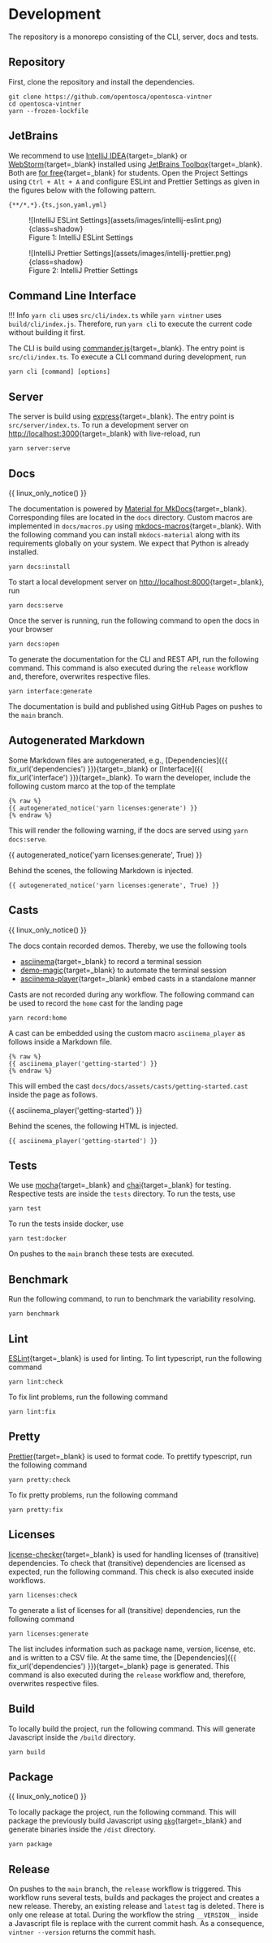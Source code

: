 # Development

The repository is a monorepo consisting of the CLI, server, docs and tests.

## Repository

First, clone the repository and install the dependencies.

```
git clone https://github.com/opentosca/opentosca-vintner
cd opentosca-vintner
yarn --frozen-lockfile
```

## JetBrains

We recommend to use [IntelliJ IDEA](https://www.jetbrains.com/idea){target=_blank} or [WebStorm](https://www.jetbrains.com/webstorm){target=_blank} installed using [JetBrains Toolbox](https://www.jetbrains.com/toolbox-app){target=_blank}.
Both are [for free](https://www.jetbrains.com/community/education/#students){target=_blank} for students.
Open the Project Settings using `Ctrl + Alt + A` and configure ESLint and Prettier Settings as given in the figures below with the following pattern.

```
{**/*,*}.{ts,json,yaml,yml}
```

<figure markdown>
  ![IntelliJ ESLint Settings](assets/images/intellij-eslint.png){class=shadow}
  <figcaption>Figure 1: IntelliJ ESLint Settings</figcaption>
</figure>

<figure markdown>
  ![IntelliJ Prettier Settings](assets/images/intellij-prettier.png){class=shadow}
  <figcaption>Figure 2: IntelliJ Prettier Settings</figcaption>
</figure>

## Command Line Interface

!!! Info
    `yarn cli` uses `src/cli/index.ts` while `yarn vintner` uses `build/cli/index.js`.
    Therefore, run `yarn cli` to execute the current code without building it first.

The CLI is build using [commander.js](https://github.com/tj/commander.js){target=_blank}.
The entry point is `src/cli/index.ts`.
To execute a CLI command during development, run

```
yarn cli [command] [options]
```

## Server 

The server is build using [express](https://github.com/expressjs/express){target=_blank}.
The entry point is `src/server/index.ts`.
To run a development server on [http://localhost:3000](http://localhost:3000){target=_blank} with live-reload, run

```
yarn server:serve
```

## Docs

{{ linux_only_notice() }}

The documentation is powered by [Material for MkDocs](https://squidfunk.github.io/mkdocs-material){target=_blank}.
Corresponding files are located in the `docs` directory.
Custom macros are implemented in `docs/macros.py` using [mkdocs-macros](https://mkdocs-macros-plugin.readthedocs.io){target=_blank}.
With the following command you can install `mkdocs-material` along with its requirements globally on your system.
We expect that Python is already installed.

```
yarn docs:install
```

To start a local development server on [http://localhost:8000](http://localhost:8000){target=_blank}, run

```
yarn docs:serve
```

Once the server is running, run the following command to open the docs in your browser

```
yarn docs:open
```

To generate the documentation for the CLI and REST API, run the following command.
This command is also executed during the `release` workflow and, therefore, overwrites respective files.

```
yarn interface:generate
```

The documentation is build and published using GitHub Pages on pushes to the `main` branch.


## Autogenerated Markdown

Some Markdown files are autogenerated, e.g., [Dependencies]({{ fix_url('dependencies') }}){target=_blank} or [Interface]({{ fix_url('interface') }}){target=_blank}.
To warn the developer, include the following custom marco at the top of the template

```
{% raw %}
{{ autogenerated_notice('yarn licenses:generate') }}
{% endraw %}
```

This will render the following warning, if the docs are served using `yarn docs:serve`.

{{ autogenerated_notice('yarn licenses:generate', True) }}

Behind the scenes, the following Markdown is injected.

```
{{ autogenerated_notice('yarn licenses:generate', True) }}
```

## Casts

{{ linux_only_notice() }}

The docs contain recorded demos. Thereby, we use the following tools

-   [asciinema](https://asciinema.org/){target=_blank} to record a terminal session
-   [demo-magic](https://github.com/paxtonhare/demo-magic){target=_blank} to automate the terminal session
-   [asciinema-player](https://github.com/asciinema/asciinema-player){target=_blank} embed casts in a standalone manner

Casts are not recorded during any workflow. 
The following command can be used to record the `home` cast for the landing page

```
yarn record:home
```

A cast can be embedded using the custom macro `asciinema_player` as follows inside a Markdown file.

```
{% raw %}
{{ asciinema_player('getting-started') }}
{% endraw %}
```

This will embed the cast `docs/docs/assets/casts/getting-started.cast` inside the page as follows.

{{ asciinema_player('getting-started') }}

Behind the scenes, the following HTML is injected.

```
{{ asciinema_player('getting-started') }}
```

## Tests

We use [mocha](https://mochajs.org){target=_blank} and [chai](https://www.chaijs.com){target=_blank} for testing.
Respective tests are inside the `tests` directory. 
To run the tests, use

```
yarn test
```

To run the tests inside docker, use
```
yarn test:docker
```

On pushes to the `main` branch these tests are executed.

## Benchmark 

Run the following command, to run to benchmark the variability resolving.

```
yarn benchmark
```

## Lint

[ESLint](https://eslint.org){target=_blank} is used for linting.
To lint typescript, run the following command

```
yarn lint:check
```

To fix lint problems, run the following command

```
yarn lint:fix
```

## Pretty

[Prettier](https://prettier.io){target=_blank} is used to format code.
To prettify typescript, run the following command

```
yarn pretty:check
```

To fix pretty problems, run the following command

```
yarn pretty:fix
```

## Licenses

[license-checker](https://github.com/davglass/license-checker){target=_blank} is used for handling licenses of (transitive) dependencies.
To check that (transitive) dependencies are licensed as expected, run the following command.
This check is also executed inside workflows.

```
yarn licenses:check
```

To generate a list of licenses for all (transitive) dependencies, run the following command

```
yarn licenses:generate
```

The list includes information such as package name, version, license, etc. and is written to a CSV file.
At the same time, the [Dependencies]({{ fix_url('dependencies') }}){target=_blank} page is generated.
This command is also executed during the `release` workflow and, therefore, overwrites respective files.


## Build 

To locally build the project, run the following command. 
This will generate Javascript inside the `/build` directory.

```
yarn build
```

## Package 

{{ linux_only_notice() }}

To locally package the project, run the following command. 
This will package the previously build Javascript using [`pkg`](https://github.com/vercel/pkg){target=_blank} and generate binaries inside the `/dist` directory.

```
yarn package
```

## Release

On pushes to the `main` branch, the `release` workflow is triggered.
This workflow runs several tests, builds and packages the project and creates a new release.
Thereby, an existing release and `latest` tag is deleted. 
There is only one release at total.
During the workflow the string `__VERSION__` inside a Javascript file is replace with the current commit hash.
As a consequence, `vintner --version` returns the commit hash.

